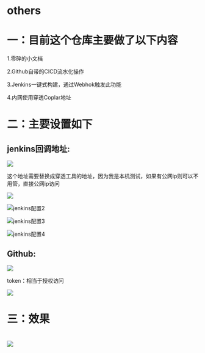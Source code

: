# others
# 一：目前这个仓库主要做了以下内容

1.零碎的小文档

2.Github自带的CICD流水化操作

3.Jenkins一键式构建，通过Webhok触发此功能

4.内网使用穿透Coplar地址

# 二：主要设置如下

## jenkins回调地址:

![](https://hexo-img-oss.oss-cn-shanghai.aliyuncs.com/jenkins%E9%85%8D%E7%BD%AE1.png)

这个地址需要替换成穿透工具的地址，因为我是本机测试，如果有公网ip则可以不用管，直接公网ip访问

![](https://hexo-img-oss.oss-cn-shanghai.aliyuncs.com/jenkins%E9%85%8D%E7%BD%AE0.png)

![jenkins配置2](https://hexo-img-oss.oss-cn-shanghai.aliyuncs.com/jenkins%E9%85%8D%E7%BD%AE2.png)

![jenkins配置3](https://hexo-img-oss.oss-cn-shanghai.aliyuncs.com/jenkins%E9%85%8D%E7%BD%AE3.png)

![jenkins配置4](https://hexo-img-oss.oss-cn-shanghai.aliyuncs.com/jenkins%E9%85%8D%E7%BD%AE4.png)



## Github:

![](https://hexo-img-oss.oss-cn-shanghai.aliyuncs.com/jenkins_webhok.png)



token：相当于授权访问

![](https://hexo-img-oss.oss-cn-shanghai.aliyuncs.com/github_token.png)

# 三：效果

# 

![](https://hexo-img-oss.oss-cn-shanghai.aliyuncs.com/effect.png)